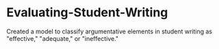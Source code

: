 # Evaluating-Student-Writing
Created a model to classify argumentative elements in student writing as "effective," "adequate," or "ineffective."
